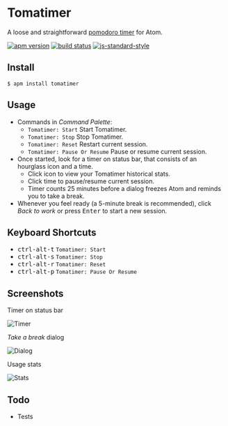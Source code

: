 # Tomatimer
A loose and straightforward [pomodoro timer](https://en.wikipedia.org/wiki/Pomodoro_Technique) for Atom.

[![apm version](https://img.shields.io/apm/v/tomatimer.svg)](https://atom.io/packages/tomatimer)
[![build status](https://travis-ci.org/Yu1989/atom-tomatimer.svg?branch=master)](https://travis-ci.org/Yu1989/atom-tomatimer)
[![js-standard-style](https://img.shields.io/badge/code%20style-standard-brightgreen.svg)](http://standardjs.com/)

## Install
`$ apm install tomatimer`

## Usage
- Commands in *Command Palette*:
  - `Tomatimer: Start` Start Tomatimer.
  - `Tomatimer: Stop` Stop Tomatimer.
  - `Tomatimer: Reset` Restart current session.
  - `Tomatimer: Pause Or Resume` Pause or resume current session.
- Once started, look for a timer on status bar, that consists of an hourglass icon and a time.
  - Click icon to view your Tomatimer historical stats.
  - Click time to pause/resume current session.
  - Timer counts 25 minutes before a dialog freezes Atom and reminds you to take a break.
- Whenever you feel ready (a 5-minute break is recommended), click *Back to work* or press <kbd>Enter</kbd> to start a new session.

## Keyboard Shortcuts
- <kbd>ctrl-alt-t</kbd> `Tomatimer: Start`
- <kbd>ctrl-alt-s</kbd> `Tomatimer: Stop`
- <kbd>ctrl-alt-r</kbd> `Tomatimer: Reset`
- <kbd>ctrl-alt-p</kbd> `Tomatimer: Pause Or Resume`

## Screenshots
Timer on status bar

![Timer](https://github.com/Yu1989/atom-tomatimer/blob/master/screenshots/timer.png?raw=true)

*Take a break* dialog

![Dialog](https://github.com/Yu1989/atom-tomatimer/blob/master/screenshots/dialog.png?raw=true)

Usage stats

![Stats](https://github.com/Yu1989/atom-tomatimer/blob/master/screenshots/stats.png?raw=true)

## Todo
- Tests
